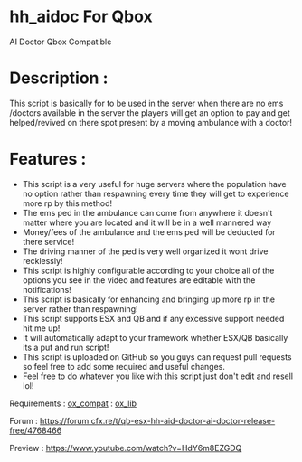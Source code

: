 # hh_aidoc For Qbox
AI Doctor Qbox Compatible 

# Description :

This script is basically for to be used in the server when there are no ems /doctors available in the server the players will get an option to pay and get helped/revived on there spot present by a moving ambulance with a doctor!

# Features :

- This script is a very useful for huge servers where the population have no option rather than respawning 
   every time they will get to experience more rp by this method!
- The ems ped in the ambulance can come from anywhere it doesn't matter where you are located and it 
   will be in a well mannered way
- Money/fees of the ambulance and the ems ped will be deducted for there service!
- The driving manner of the ped is very well organized it wont drive recklessly!
- This script is highly configurable according to your choice all of the options you see in the video and 
   features are editable with the notifications!
- This script is basically for enhancing and bringing up more rp in the server rather than respawning!
- This script supports ESX and QB and if any excessive support needed hit me up!
- It will automatically adapt to your framework whether ESX/QB basically its a put and run script!
- This script is uploaded on GitHub so you guys can request pull requests so feel free to add some required and 
   useful changes.
- Feel free to do whatever you like with this script just don't edit and resell lol!

Requirements : [ox_compat](https://github.com/zf-labo/ox_compat)
             : [ox_lib](https://github.com/overextended/ox_lib)

Forum : https://forum.cfx.re/t/qb-esx-hh-aid-doctor-ai-doctor-release-free/4768466

Preview : https://www.youtube.com/watch?v=HdY6m8EZGDQ

